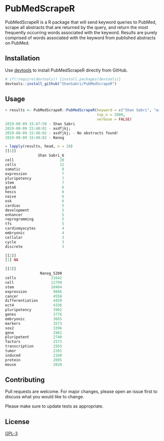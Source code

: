 # PubMedScrapeR

PubMedScrapeR is a R package that will send keyword queries to PubMed, scrape all abstracts that are returned by the query, and return the most frequently occurring words associated with the keyword. Results are purely comprised of words associated with the keyword from published abstracts on PubMed.

## Installation

Use [devtools](https://github.com/r-lib/devtools) to install PubMedScrapeR directly from GitHub.

```R
# if(!require(devtools)) {install.packages(devtools)}
devtools::install_github("ShanSabri/PubMedScrapeR")

```

## Usage

```R
> results <- PubMedScrapeR::PubMedScrapeR(keyword = c("Shan Sabri", "asdfjkj;", "Nanog"),
                                          top_n = 2000, 
                                          verbose = FALSE)
2019-08-09 15:47:59 - Shan Sabri
2019-08-09 15:48:01 - asdfjkj;
2019-08-09 15:48:02 - asdfjkj; - No abstracts found!
2019-08-09 15:48:02 - Nanog

> lapply(results, head, n = 20)
[[1]]
               Shan Sabri_6
cell                     20
cells                    12
somatic                   8
expression                7
pluripotency              7
stem                      7
gata6                     6
hescs                     6
naive                     6
osk                       6
cardiac                   5
development               5
enhancer                  5
reprogramming             5
tfs                       5
cardiomyocytes            4
embryonic                 4
cellular                  3
cycle                     3
discrete                  3

[[2]]
[1] NA

[[3]]
                Nanog_5200
cells                21642
cell                 12799
stem                 10404
expression            9886
cancer                4558
differentiation       4459
oct4                  4336
pluripotency          3902
genes                 3776
embryonic             3665
markers               3573
sox2                  3396
gene                  2962
pluripotent           2740
factors               2573
transcription         2503
tumor                 2201
induced               2160
protein               2095
mouse                 2020
```

## Contributing
Pull requests are welcome. For major changes, please open an issue first to discuss what you would like to change.

Please make sure to update tests as appropriate.

## License
[ GPL-3](https://www.gnu.org/licenses/gpl-3.0.en.html)
